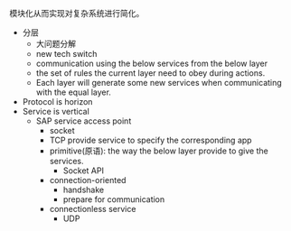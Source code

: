 模块化从而实现对复杂系统进行简化。

- 分层
	- 大问题分解
	- new tech switch
	- communication using the below services from the below layer
	- the set of rules the current layer need to obey during actions.
	- Each layer will generate some new services when communicating with the equal layer.
- Protocol is horizon
- Service is vertical
	- SAP service access point
		- socket
		- TCP provide service to specify the corresponding app
		- primitive(原语): the way the below layer provide to give the services.
			- Socket API
		- connection-oriented
			- handshake
			- prepare for communication
		- connectionless service
			- UDP